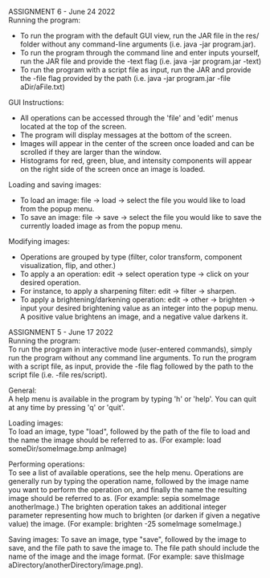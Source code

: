 ASSIGNMENT 6 - June 24 2022<br/>
Running the program:

- To run the program with the default GUI view, run the JAR file in the res/ folder without any
  command-line arguments  (i.e. java -jar program.jar).
- To run the program through the command line and enter inputs yourself, run the JAR file and
  provide the -text flag (i.e. java -jar program.jar -text)
- To run the program with a script file as input, run the JAR and provide the -file flag provided by
  the path  (i.e. java -jar program.jar -file aDir/aFile.txt)

GUI Instructions:<br/>

- All operations can be accessed through the 'file' and 'edit' menus located at the top of the
  screen.
- The program will display messages at the bottom of the screen.
- Images will appear in the center of the screen once loaded and can be scrolled if they are larger
  than the window.
- Histograms for red, green, blue, and intensity components will appear on the right side of the
  screen once an image is loaded.

Loading and saving images:<br/>

- To load an image: file -> load -> select the file you would like to load from the popup menu.
- To save an image: file -> save -> select the file you would like to save the currently loaded
  image as from the popup menu.

Modifying images:<br/>

- Operations are grouped by type (filter, color transform, component visualization, flip, and
  other.)
- To apply a an operation: edit -> select operation type -> click on your desired operation.
- For instance, to apply a sharpening filter: edit -> filter -> sharpen.
- To apply a brightening/darkening operation: edit -> other -> brighten -> input your desired
  brightening value as an integer into the popup menu. A positive value brightens an image, and a
  negative value darkens
  it.

ASSIGNMENT 5 - June 17 2022<br/>
Running the program:<br/>
To run the program in interactive mode (user-entered commands), simply run the program without
any command line arguments. To run the program with a script file, as input, provide the -file flag
followed by the path to the script file (i.e. -file res/script).

General:<br/>
A help menu is available in the program by typing 'h' or 'help'. You can quit at any time
by pressing 'q' or 'quit'.

Loading images:<br/>
To load an image, type "load", followed by the path of the file to load and the name the image
should be referred to as. (For example: load someDir/someImage.bmp anImage)

Performing operations:<br/>
To see a list of available operations, see the help menu. Operations are generally run by typing
the operation name, followed by the image name you want to perform the operation on, and finally
the name the resulting image should be referred to as. (For example: sepia someImage anotherImage.)
The brighten operation takes an additional integer parameter representing how much to brighten (or
darken if given a negative value) the image. (For example: brighten -25 someImage someImage.)

Saving images:
To save an image, type "save", followed by the image to save, and the file path to save the image
to. The file path should include the name of the image and the image format.
(For example: save thisImage aDirectory/anotherDirectory/image.png).